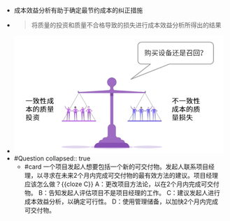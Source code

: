 - 成本效益分析有助于确定最节约成本的纠正措施
- > 将质量的投资和质量不合格导致的损失进行成本效益分析所得出的结果
- ![image.png](../assets/image_1747835988053_0.png)
- #Question
  collapsed:: true
	- #card 一个项目发起人想要包括一个新的可交付物。发起人联系项目经理，以寻求在未来2个月内完成可交付物的最有效方法的建议。项目经理应该怎么做？{{cloze C}}
	  A：更改项目方法论，以在2个月内完成可交付物。
	  B：告知发起人评估项目不是项目经理的工作。
	  C：建议发起人进行成本效益分析，以确定可行性。
	  D：使用管理储备，以加快2个月内完成可交付物。
